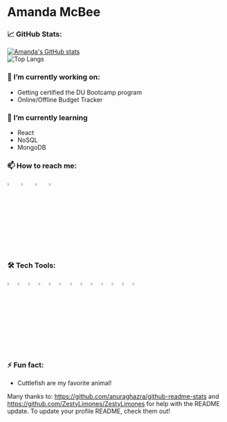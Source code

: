 # Amanda McBee

### 📈 GitHub Stats:

[![Amanda's GitHub stats](https://github-readme-stats.vercel.app/api?username=amandajean007)](https://github.com/amandajean007/github-readme-stats)<br>
![Top Langs](https://github-readme-stats.vercel.app/api/top-langs/?username=amandajean007&theme=synthwave)

### 🔭 I’m currently working on:

- Getting certified the DU Bootcamp program
- Online/Offline Budget Tracker

### 🌱 I’m currently learning

- React
- NoSQL
- MongoDB

### 📫 How to reach me:

<a href="mailto:ahanes35@yahoo.com"><img src="https://img.icons8.com/fluency/48/000000/mailing.png" width="4%"/></a> &nbsp; [<img src="https://img.icons8.com/color/48/000000/linkedin.png" width="4%"/>](https://www.linkedin.com/in/amanda-mcbee-98a586108/) &nbsp; [<img src="https://img.icons8.com/fluent/48/000000/facebook-new.png" width="4%"/>](https://www.facebook.com/amanda.jean.7758) &nbsp; [<img src="https://img.icons8.com/fluent/48/000000/instagram-new.png" width="4%"/>](https://www.instagram.com/amandajean007/)

### 🛠️ Tech Tools:

<div style="margin: 1em 0;">
  <img src="https://cdn.jsdelivr.net/gh/devicons/devicon/icons/javascript/javascript-original.svg" alt="JavasSript" width="4%" />
  <img src="https://cdn.jsdelivr.net/gh/devicons/devicon/icons/html5/html5-original.svg" alt="HTML5" width="4%" />
  <img src="https://cdn.jsdelivr.net/gh/devicons/devicon/icons/css3/css3-original.svg" alt="CSS3" width="4%" />
  <img src="https://cdn.jsdelivr.net/gh/devicons/devicon/icons/jquery/jquery-plain-wordmark.svg" alt="jQuery" width="4%"/>
  <img src="https://cdn.jsdelivr.net/gh/devicons/devicon/icons/github/github-original.svg" alt="GitHub" width="4%" />
  <img src="https://cdn.jsdelivr.net/gh/devicons/devicon/icons/jest/jest-plain.svg" alt="Jest" width="4%" />
  <img src="https://cdn.jsdelivr.net/gh/devicons/devicon/icons/bootstrap/bootstrap-plain-wordmark.svg" alt="bootstrap" width="4%" />
  <img src="https://cdn.jsdelivr.net/gh/devicons/devicon/icons/nodejs/nodejs-original.svg" alt="NodeJs" width="4%" />
  <img src="https://cdn.jsdelivr.net/gh/devicons/devicon/icons/express/express-original-wordmark.svg" alt="express" width="4%"/>
  <img src="https://cdn.jsdelivr.net/gh/devicons/devicon/icons/handlebars/handlebars-original-wordmark.svg" alt="handlebars" width="4%" />
  <img src="https://cdn.jsdelivr.net/gh/devicons/devicon/icons/vscode/vscode-original-wordmark.svg" alt="VScode" width="4%" />
  <img src="https://cdn.jsdelivr.net/gh/devicons/devicon/icons/react/react-original.svg" alt="React" width="4%" />
  <img src="https://cdn.jsdelivr.net/gh/devicons/devicon/icons/mongodb/mongodb-original.svg" alt="MongoDB" width="4%" />
</div>

### ⚡ Fun fact:

- Cuttlefish are my favorite animal!

Many thanks to: https://github.com/anuraghazra/github-readme-stats and https://github.com/ZestyLimones/ZestyLimones for help with the README update. To update your profile README, check them out!
